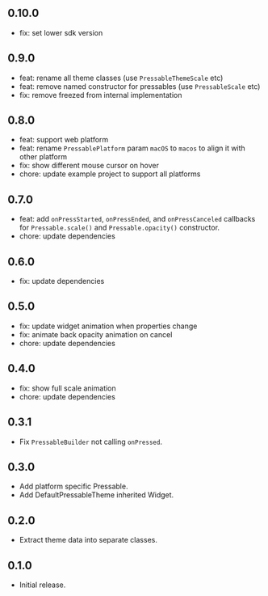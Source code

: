 ## 0.10.0

* fix: set lower sdk version

## 0.9.0

* feat: rename all theme classes (use `PressableThemeScale` etc)
* feat: remove named constructor for pressables (use `PressableScale` etc)
* fix: remove freezed from internal implementation

## 0.8.0

* feat: support web platform
* feat: rename `PressablePlatform` param `macOS` to `macos` to align it with other platform
* fix: show different mouse cursor on hover
* chore: update example project to support all platforms

## 0.7.0

* feat: add `onPressStarted`, `onPressEnded`, and `onPressCanceled` callbacks for
  `Pressable.scale()` and `Pressable.opacity()` constructor.
* chore: update dependencies

## 0.6.0

* fix: update dependencies

## 0.5.0

* fix: update widget animation when properties change
* fix: animate back opacity animation on cancel
* chore: update dependencies

## 0.4.0

* fix: show full scale animation
* chore: update dependencies

## 0.3.1

* Fix `PressableBuilder` not calling `onPressed`.

## 0.3.0

* Add platform specific Pressable.
* Add DefaultPressableTheme inherited Widget.

## 0.2.0

* Extract theme data into separate classes.

## 0.1.0

* Initial release.
